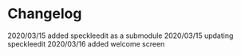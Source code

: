 # Changelog

2020/03/15 added speckleedit as a submodule
2020/03/15 updating speckleedit
2020/03/16 added welcome screen
